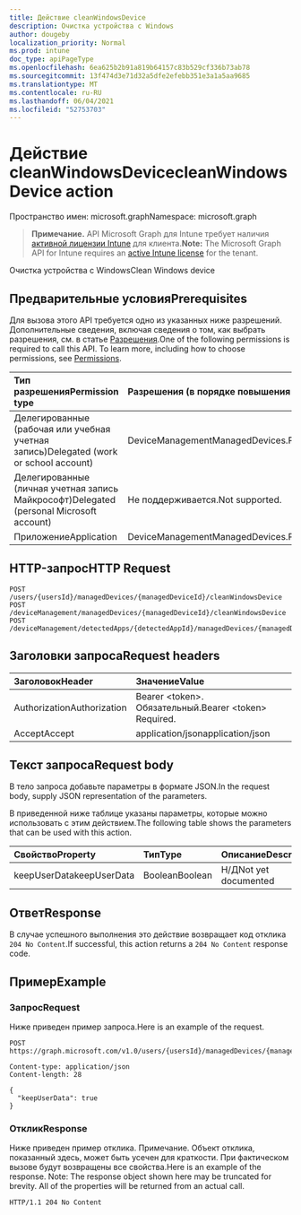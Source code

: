 ```yaml
---
title: Действие cleanWindowsDevice
description: Очистка устройства с Windows
author: dougeby
localization_priority: Normal
ms.prod: intune
doc_type: apiPageType
ms.openlocfilehash: 6ea625b2b91a819b64157c83b529cf336b73ab78
ms.sourcegitcommit: 13f474d3e71d32a5dfe2efebb351e3a1a5aa9685
ms.translationtype: MT
ms.contentlocale: ru-RU
ms.lasthandoff: 06/04/2021
ms.locfileid: "52753703"
---
```

# <a name="cleanwindowsdevice-action"></a><span data-ttu-id="1ea3d-103">Действие cleanWindowsDevice</span><span class="sxs-lookup"><span data-stu-id="1ea3d-103">cleanWindowsDevice action</span></span>

<span data-ttu-id="1ea3d-104">Пространство имен: microsoft.graph</span><span class="sxs-lookup"><span data-stu-id="1ea3d-104">Namespace: microsoft.graph</span></span>

> <span data-ttu-id="1ea3d-105">**Примечание.** API Microsoft Graph для Intune требует наличия [активной лицензии Intune](https://go.microsoft.com/fwlink/?linkid=839381) для клиента.</span><span class="sxs-lookup"><span data-stu-id="1ea3d-105">**Note:** The Microsoft Graph API for Intune requires an [active Intune license](https://go.microsoft.com/fwlink/?linkid=839381) for the tenant.</span></span>

<span data-ttu-id="1ea3d-106">Очистка устройства с Windows</span><span class="sxs-lookup"><span data-stu-id="1ea3d-106">Clean Windows device</span></span>

## <a name="prerequisites"></a><span data-ttu-id="1ea3d-107">Предварительные условия</span><span class="sxs-lookup"><span data-stu-id="1ea3d-107">Prerequisites</span></span>
<span data-ttu-id="1ea3d-p101">Для вызова этого API требуется одно из указанных ниже разрешений. Дополнительные сведения, включая сведения о том, как выбрать разрешения, см. в статье [Разрешения](/graph/permissions-reference).</span><span class="sxs-lookup"><span data-stu-id="1ea3d-p101">One of the following permissions is required to call this API. To learn more, including how to choose permissions, see [Permissions](/graph/permissions-reference).</span></span>

|<span data-ttu-id="1ea3d-110">Тип разрешения</span><span class="sxs-lookup"><span data-stu-id="1ea3d-110">Permission type</span></span>|<span data-ttu-id="1ea3d-111">Разрешения (в порядке повышения привилегий)</span><span class="sxs-lookup"><span data-stu-id="1ea3d-111">Permissions (from least to most privileged)</span></span>|
|:---|:---|
|<span data-ttu-id="1ea3d-112">Делегированные (рабочая или учебная учетная запись)</span><span class="sxs-lookup"><span data-stu-id="1ea3d-112">Delegated (work or school account)</span></span>|<span data-ttu-id="1ea3d-113">DeviceManagementManagedDevices.PriviligedOperation.All</span><span class="sxs-lookup"><span data-stu-id="1ea3d-113">DeviceManagementManagedDevices.PriviligedOperation.All</span></span>|
|<span data-ttu-id="1ea3d-114">Делегированные (личная учетная запись Майкрософт)</span><span class="sxs-lookup"><span data-stu-id="1ea3d-114">Delegated (personal Microsoft account)</span></span>|<span data-ttu-id="1ea3d-115">Не поддерживается.</span><span class="sxs-lookup"><span data-stu-id="1ea3d-115">Not supported.</span></span>|
|<span data-ttu-id="1ea3d-116">Приложение</span><span class="sxs-lookup"><span data-stu-id="1ea3d-116">Application</span></span>|<span data-ttu-id="1ea3d-117">DeviceManagementManagedDevices.PriviligedOperation.All</span><span class="sxs-lookup"><span data-stu-id="1ea3d-117">DeviceManagementManagedDevices.PriviligedOperation.All</span></span>|

## <a name="http-request"></a><span data-ttu-id="1ea3d-118">HTTP-запрос</span><span class="sxs-lookup"><span data-stu-id="1ea3d-118">HTTP Request</span></span>
<!-- {
  "blockType": "ignored"
}
-->
``` http
POST /users/{usersId}/managedDevices/{managedDeviceId}/cleanWindowsDevice
POST /deviceManagement/managedDevices/{managedDeviceId}/cleanWindowsDevice
POST /deviceManagement/detectedApps/{detectedAppId}/managedDevices/{managedDeviceId}/cleanWindowsDevice
```

## <a name="request-headers"></a><span data-ttu-id="1ea3d-119">Заголовки запроса</span><span class="sxs-lookup"><span data-stu-id="1ea3d-119">Request headers</span></span>
|<span data-ttu-id="1ea3d-120">Заголовок</span><span class="sxs-lookup"><span data-stu-id="1ea3d-120">Header</span></span>|<span data-ttu-id="1ea3d-121">Значение</span><span class="sxs-lookup"><span data-stu-id="1ea3d-121">Value</span></span>|
|:---|:---|
|<span data-ttu-id="1ea3d-122">Authorization</span><span class="sxs-lookup"><span data-stu-id="1ea3d-122">Authorization</span></span>|<span data-ttu-id="1ea3d-123">Bearer &lt;token&gt;. Обязательный.</span><span class="sxs-lookup"><span data-stu-id="1ea3d-123">Bearer &lt;token&gt; Required.</span></span>|
|<span data-ttu-id="1ea3d-124">Accept</span><span class="sxs-lookup"><span data-stu-id="1ea3d-124">Accept</span></span>|<span data-ttu-id="1ea3d-125">application/json</span><span class="sxs-lookup"><span data-stu-id="1ea3d-125">application/json</span></span>|

## <a name="request-body"></a><span data-ttu-id="1ea3d-126">Текст запроса</span><span class="sxs-lookup"><span data-stu-id="1ea3d-126">Request body</span></span>
<span data-ttu-id="1ea3d-127">В тело запроса добавьте параметры в формате JSON.</span><span class="sxs-lookup"><span data-stu-id="1ea3d-127">In the request body, supply JSON representation of the parameters.</span></span>

<span data-ttu-id="1ea3d-128">В приведенной ниже таблице указаны параметры, которые можно использовать с этим действием.</span><span class="sxs-lookup"><span data-stu-id="1ea3d-128">The following table shows the parameters that can be used with this action.</span></span>

|<span data-ttu-id="1ea3d-129">Свойство</span><span class="sxs-lookup"><span data-stu-id="1ea3d-129">Property</span></span>|<span data-ttu-id="1ea3d-130">Тип</span><span class="sxs-lookup"><span data-stu-id="1ea3d-130">Type</span></span>|<span data-ttu-id="1ea3d-131">Описание</span><span class="sxs-lookup"><span data-stu-id="1ea3d-131">Description</span></span>|
|:---|:---|:---|
|<span data-ttu-id="1ea3d-132">keepUserData</span><span class="sxs-lookup"><span data-stu-id="1ea3d-132">keepUserData</span></span>|<span data-ttu-id="1ea3d-133">Boolean</span><span class="sxs-lookup"><span data-stu-id="1ea3d-133">Boolean</span></span>|<span data-ttu-id="1ea3d-134">Н/Д</span><span class="sxs-lookup"><span data-stu-id="1ea3d-134">Not yet documented</span></span>|



## <a name="response"></a><span data-ttu-id="1ea3d-135">Ответ</span><span class="sxs-lookup"><span data-stu-id="1ea3d-135">Response</span></span>
<span data-ttu-id="1ea3d-136">В случае успешного выполнения это действие возвращает код отклика `204 No Content`.</span><span class="sxs-lookup"><span data-stu-id="1ea3d-136">If successful, this action returns a `204 No Content` response code.</span></span>

## <a name="example"></a><span data-ttu-id="1ea3d-137">Пример</span><span class="sxs-lookup"><span data-stu-id="1ea3d-137">Example</span></span>

### <a name="request"></a><span data-ttu-id="1ea3d-138">Запрос</span><span class="sxs-lookup"><span data-stu-id="1ea3d-138">Request</span></span>
<span data-ttu-id="1ea3d-139">Ниже приведен пример запроса.</span><span class="sxs-lookup"><span data-stu-id="1ea3d-139">Here is an example of the request.</span></span>
``` http
POST https://graph.microsoft.com/v1.0/users/{usersId}/managedDevices/{managedDeviceId}/cleanWindowsDevice

Content-type: application/json
Content-length: 28

{
  "keepUserData": true
}
```

### <a name="response"></a><span data-ttu-id="1ea3d-140">Отклик</span><span class="sxs-lookup"><span data-stu-id="1ea3d-140">Response</span></span>
<span data-ttu-id="1ea3d-p102">Ниже приведен пример отклика. Примечание. Объект отклика, показанный здесь, может быть усечен для краткости. При фактическом вызове будут возвращены все свойства.</span><span class="sxs-lookup"><span data-stu-id="1ea3d-p102">Here is an example of the response. Note: The response object shown here may be truncated for brevity. All of the properties will be returned from an actual call.</span></span>
``` http
HTTP/1.1 204 No Content
```




